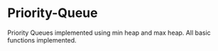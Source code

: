 # Priority-Queue
Priority Queues implemented using min heap and max heap.
All basic functions implemented.
